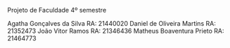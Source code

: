 Projeto de Faculdade 4º semestre

Agatha Gonçalves da Silva RA: 21440020
Daniel de Oliveira Martins RA: 21352473
João Vitor Ramos RA: 21346436
Matheus Boaventura Prieto RA: 21464773
